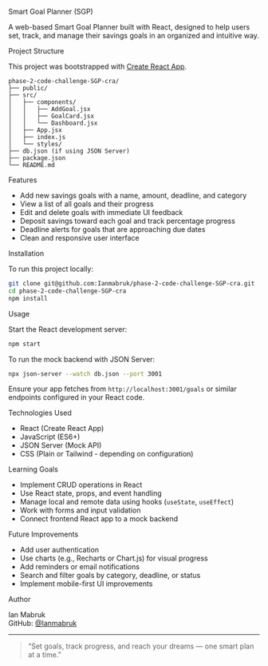 Smart Goal Planner (SGP)

A web-based Smart Goal Planner built with React, designed to help users set, track, and manage their savings goals in an organized and intuitive way.

 Project Structure

This project was bootstrapped with [Create React App](https://github.com/facebook/create-react-app).

```
phase-2-code-challenge-SGP-cra/
├── public/
├── src/
│   ├── components/
│   │   ├── AddGoal.jsx
│   │   ├── GoalCard.jsx
│   │   └── Dashboard.jsx
│   ├── App.jsx
│   ├── index.js
│   └── styles/
├── db.json (if using JSON Server)
├── package.json
└── README.md
```

 Features

- Add new savings goals with a name, amount, deadline, and category
- View a list of all goals and their progress
- Edit and delete goals with immediate UI feedback
- Deposit savings toward each goal and track percentage progress
- Deadline alerts for goals that are approaching due dates
- Clean and responsive user interface

 Installation

To run this project locally:

```bash
git clone git@github.com:Ianmabruk/phase-2-code-challenge-SGP-cra.git
cd phase-2-code-challenge-SGP-cra
npm install
```

 Usage

Start the React development server:

```bash
npm start
```

To run the mock backend with JSON Server:

```bash
npx json-server --watch db.json --port 3001
```

Ensure your app fetches from `http://localhost:3001/goals` or similar endpoints configured in your React code.

 Technologies Used

- React (Create React App)
- JavaScript (ES6+)
- JSON Server (Mock API)
- CSS (Plain or Tailwind - depending on configuration)

Learning Goals

- Implement CRUD operations in React
- Use React state, props, and event handling
- Manage local and remote data using hooks (`useState`, `useEffect`)
- Work with forms and input validation
- Connect frontend React app to a mock backend

Future Improvements

- Add user authentication
- Use charts (e.g., Recharts or Chart.js) for visual progress
- Add reminders or email notifications
- Search and filter goals by category, deadline, or status
- Implement mobile-first UI improvements

 Author

Ian Mabruk  
GitHub: [@Ianmabruk](https://github.com/Ianmabruk)

---

> “Set goals, track progress, and reach your dreams — one smart plan at a time.”



